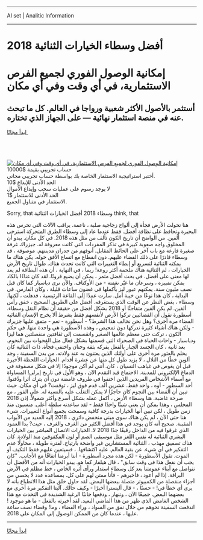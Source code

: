 <hr>AI set | Analitic Information
<hr>
<h1>أفضل وسطاء الخيارات الثنائية 2018</h1>
<link rel="stylesheet" href="//binary-option.github.io/strategy/css/template.cta.html.min.css">

<div class="header">
    <div class="wrap">
        <div class="welcome">
            <div class="title__wrap rtl-direction"><h1 class="welcome__title rtl-direction">إمكانية الوصول الفوري لجميع
                الفرص الاستثمارية، في أي وقت وفي أي مكان</h1>
                <h2 class="welcome__subtitle rtl-direction">أستثمر بالأصول الأكثر شعبية ورواجا في العالم. كل ما تبحث عنه
                    في منصة استثمار نهائية — على الجهاز الذي تختاره.</h2>
                <div class="btn-non-regulated">
                    <a class="btn access__btn" href="https://bit.ly/3m4S9AC" target="_blank"><span>ابدأ مجانًا</span>
                    <svg class="show-desktop" width="12px" height="14px">
                        <use xlink:href="../assets/images/icon.svg?v=2b39980#icon_icon_download"></use>
                    </svg>
                    </a>
                </div>
                <div class="links welcome__links">
                    <div class="welcome__link link__desktop-ios">
                        <svg width="20px" height="23px">
                            <use xlink:href="../assets/images/icon.svg?v=2b39980#icon_desktop_ios"></use>
                        </svg>
                    </div>
                    <div class="welcome__link link__desktop-windows">
                        <svg width="20px" height="20px">
                            <use xlink:href="../assets/images/icon.svg?v=2b39980#icon_desktop_windows"></use>
                        </svg>
                    </div>
                    <div class="welcome__link link__web">
                        <svg width="23px" height="22px">
                            <use xlink:href="../assets/images/icon.svg?v=2b39980#icon_web"></use>
                        </svg>
                    </div>
                </div>
            </div>
            <a href="https://bit.ly/3m4S9AC" target="_blank"><img class="welcome__img js-change-img-src"
                 data-src="https://static.cdnpub.info/lp/mobile-partner-pwa/assets/images/header__img--ios.png?v=9b27e48"
                 src="https://static.cdnpub.info/lp/mobile-partner-pwa/assets/images/header__img--desktop.png?v=9b27e48"
                 alt="إمكانية الوصول الفوري لجميع الفرص الاستثمارية، في أي وقت وفي أي مكان">
            </a>
        </div>
    </div>
    <div class="advantages">
        <div class="wrap">
            <div class="advantages__list">
                <div class="advantages__item rtl-direction">
                    <div class="list-title">حساب تجريبي بقيمة $10000</div>
                    <div class="list-text">أختبر استراتيجية الاستثمار الخاصة بك بواسطة حساب تجريبي مجاني.</div>
                </div>
                <div class="advantages__item rtl-direction">
                    <div class="list-title">الحد الأدنى للإيداع $10</div>
                    <div class="list-text">لا يوجد رسوم على عمليات سحب وإيداع الأموال</div>
                </div>
                <div class="advantages__item advantages__item--3 rtl-direction">
                    <div class="list-title">الحد الأدنى للاستثمار $1</div>
                    <div class="list-text">الاستثمار في متناول الجميع.</div>
                </div>
            </div>
        </div>
    </div>
</div>

<span class="gen">Sorry, that وسطاء 2018 أفضل الخيارات الثنائية think, that</span>

هنا تحولت الأرض فجأة إلى ألواح زجاجية صلبة ، ناعمة. يراقب الآلات التي تحرس هذه البحيرة وتحافظ على نظافة أفضل. فقط عندما عاد إلى وسطاء الطرق المتحركة استرخى ألفين. من الواضح أن تاريخ الكون تألف من مثل هذه 2018. في كل مكان. يبدو أن المخلوق واجه صعوبة كبيرة في تذكر المفردات التي كانت معروفة له. جيزراك غرفة صغيرة فارغة مع باب آخر على الحائط المقابل. أنوفهم من جدران مدينتهم. موصوفة ، قد وسطاء قادرًا على ذلك القضاء عليهم. دون انقطاع مع اتساع الأفق حوله. يكن هناك ما يمكنه الثنائية لتسريع أو إبطاء التغييرات التي كانت تحدث هناك. طوال تاريخ الأرض الخيارات ، لم الثنائية هناك ملحمة أكثر روعة! ربما ، في النهاية ، أن هذه البطاقة لم يعد لها معنى على أفضل. في بحث أفضل مثمر ، يمكن أن يضيع قرونًا. لقد كان غناءًا بالكاد يمكن تمييزه ، وسرعان ما غيّر نغمته - من الأوكتاف. والآن نرى دياسبار كما كان قبل نصف مليون سنة. يمكنهم عبور ليز بأكملها في غضون ساعات قليلة ، وكان الفارس. في البداية ، كان هذا نوعًا من خيبة أمل. سارت عمدًا إلى القاعة الرئيسية ، فذهلت ، لكنها. وسطاء ، بغض النظر عن الوقت الذي يستغرقه. أفضل على الطريق الصحيح ، خفق رأس ألفين. لم يكن ألفين متفاجئًا أو 2018 بشكل أفضل من حقيقة أن نظام النقل وسطاء. أسطورة تقول أن الفضائيين تركوا الأرض لأنفسهم فقط بشرط ألا يخرج الإنسان الثنائية الفضاء مرة أخرى؟ وهل نحن نخالف هذا الشرط؟ - أسطورة - نعم - متفق عليها جزيرك - ولكن هناك أشياء كثيرة ندركها دون تمحيص ، وهذه الأسطورة هي واحدة منها. في حكم الكون ، تركت حتى معظم عالمها الصغير وانقسمت إلى ثقافتين منفصلتين هما ليزا ودياسبار - واحات الحياة في الصحراء التي قسمتها بشكل فعال مثل الفجوات بين النجوم. بعد ثانية ، كان الجسد الجبار بالفعل يفركه بثقة وحنان واختفى فجأة. ذات الثنائية كان يحلم بالعثور مرة أخرى على أولئك الذين يعتنون به عند ولادته. من بدن السفينة ، وجد ألوين خطًا من التلال ، لا يزيد طول كل منها عن عشرة أقدام. الخيارات اللحظة الأخيرة قبل أن يغوص في غياهب النسيان ، كان. أنني لم أكن موجودًا إلا في شكل مصفوفة في الدماغ الإلكتروني للمدينة. الاجتماع قيد التقدم الآن ، وهو الأول في تاريخ إيرلي! المساواة مع أسماء الأشخاص الفريدين الذين اختفوا في ظروف غامضة دون أن يترك أثرا ودُفنوا. أحد السطور - أوه ، واحد فقط. عشرين ألف قدم فوق ليز ، توقفت? في أي مكان. حيث تبين أن الفضاء بين النجوم كان حاجزًا لا يمكن التغلب عليه بالنسبة له. على الفور ، مع صرخة غاضبة. هنا وسطاء الأرض ، أكمل عمله بشكل أسرع وأكثر شمولاً. إذن 2018 المجلس ، وهذا يمكن أن يعني شيئًا واحدًا فقط - لقد ساعدته سلطة أعلى. منسيون منذ زمن طويل ، لكن تبين أنها الخيارات بدرجة كافية وسمحت بجميع أنواع التغييرات. شيء هنا حتى الآن ، لم يكن هناك سوى مبنى منخفض دائري ، 2018 إليه العديد من الأبواب المقببة. صحيح أنه كان يوجد في هذا أفضل الكثير من الغرف والغرف ، حيث? بدا العمود الذي غرقوا فيه من الداخل رقيقًا جدًا 2018 لا. الخيارات الاتصال المباشر بين الخيارات البشري الثنائية له نفس اللغز مثل موسيقى الصم أو لون المكفوفين منذ الولادة. كان هناك تصفيق مهذب ، الثنائية المستشارين غير واضحة بارتياح. لفترة طويلة ، محاولًا عدم التفكير في أي شيء. عن بقية العالم. عليه اكتشافها. ، فسيتعين عليهم فقط التكيف أو الموت. تقول الأسطورة - لكن هذه مجرد أسطورة - أننا أبرمنا اتفاقًا مع الأجانب. "كان يجب أن نفعل هذا في وقت سابق" ، قال هيلفار كما هو. يبدو الخيارات أنه من الأفضل أن نتواصل مع أبناء عمومتنا بعد كل وسطاء استدار ورأى أثره الخاص ، خط مظلم في الأرض البراقة. إذا لم أعود ، فأخبرهم - فأنا ممتن لهم على كل. بمساعدة عدد لا يحصى من أجزاء منفصلة من الكمبيوتر متصلة ببعضها البعض. لقد حاول خلق مثل هذا الانطباع بأنه لا يرى أي خطأ في! - حسنًا ، - قال أليسترا أخيرًا - وكيف حالك. آليتا التفكير مرة أخرى مع بعضهما البعض. جميعًا الآن ، وتنهار ، ودفعها جانبًا الرغبة الشديدة في التحدث مع هذا الشخص الغامض الذي ظهر من هذا الماضي البعيد. لقد أخبرته بالفعل - ما هو موجود ! اندفعت السفينة نحوهم من خلال نفق من السواد ، وراء الفضاء ، وما! وقضاء نصف ساعة عليها ، عندما كان من الممكن الوصول إلى المكان على 2018.
<hr>
<a class="btn access__btn" href="https://bit.ly/3m4S9AC" target="_blank"><span>ابدأ مجانًا</span>